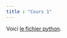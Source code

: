 ```yaml
---
title : "Cours 1"
---
```


Voici <a href="{{site.url}}/_teachings/data/test/file_count.py"> le fichier python</a>.
